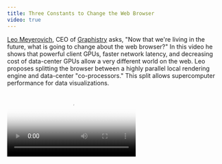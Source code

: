 ```yaml
---
title: Three Constants to Change the Web Browser
video: true
---
```


[Leo Meyerovich](https://lmeyerov.github.io/), CEO of
[Graphistry](http://www.graphistry.com/) asks, "Now that we're
living in the future, what is going to change about the web browser?"
In this video he shows that powerful client GPUs, faster network
latency, and decreasing cost of data-center GPUs allow a very
different world on the web.  Leo proposes splitting the browser
between a highly parallel local rendering engine and data-center
"co-processors." This split allows supercomputer performance for
data visualizations.

<div class="flowplayer" data-embed="false">
  <video src="http://player.vimeo.com/external/125833887.hd.mp4?s=695de99f9ebdddccda7686336dd59d7a"
         poster="https://i.vimeocdn.com/video/516130137.png?mw=700"
  ></video>
</div>

